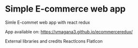 # Simple E-commerce web app

Simle E-commet web app with react redux

App available on: https://vmagana3.github.io/ecommerceredux/

External libraries and credits
ReactIcons
FlatIcon
